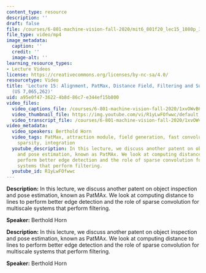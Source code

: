 ```yaml
---
content_type: resource
description: ''
draft: false
file: /courses/6-801-machine-vision-fall-2020/mit6_801f20_lec15_1080p_360p_16_9.mp4
file_type: video/mp4
image_metadata:
  caption: ''
  credit: ''
  image-alt: ''
learning_resource_types:
- Lecture Videos
license: https://creativecommons.org/licenses/by-nc-sa/4.0/
resourcetype: Video
title: 'Lecture 15: Alignment, PatMax, Distance Field, Filtering and Sub-Sampling
  (US 7,065,262)'
uid: a95e0f47-3622-4b8d-86c7-e344ef15b800
video_files:
  video_captions_file: /courses/6-801-machine-vision-fall-2020/1xvOWvB6GFguVOLcxOOIsKmEuHhWTMNg2_transcript.webvtt
  video_thumbnail_file: https://img.youtube.com/vi/R1yLwFOfwwc/default.jpg
  video_transcript_file: /courses/6-801-machine-vision-fall-2020/1xvOWvB6GFguVOLcxOOIsKmEuHhWTMNg2_transcript.pdf
video_metadata:
  video_speakers: Berthold Horn
  video_tags: PatMax, attraction module, field generation, fast convolutions through
    sparsity, integration
  youtube_description: In this lecture, we discuss another patent on object inspection
    and pose estimation, known as PatMAx. We look at computing distance to lines to
    perform better edge detection and the role of sparse convolution for multiscale
    systems that perform filtering.
  youtube_id: R1yLwFOfwwc
---
```

**Description:** In this lecture, we discuss another patent on object inspection and pose estimation, known as PatMAx. We look at computing distance to lines to perform better edge detection and the role of sparse convolution for multiscale systems that perform filtering.

**Speaker:** Berthold Horn

**Description:** In this lecture, we discuss another patent on object inspection and pose estimation, known as PatMAx. We look at computing distance to lines to perform better edge detection and the role of sparse convolution for multiscale systems that perform filtering.

**Speaker:** Berthold Horn

